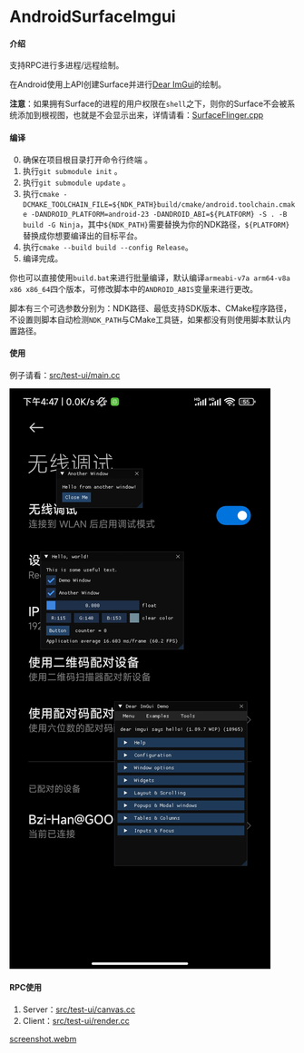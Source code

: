 # AndroidSurfaceImgui

#### 介绍

支持RPC进行多进程/远程绘制。

在Android使用上API创建Surface并进行[Dear ImGui](https://github.com/ocornut/imgui.git)的绘制。

**注意**：如果拥有Surface的进程的用户权限在`shell`之下，则你的Surface不会被系统添加到根视图，也就是不会显示出来，详情请看：[SurfaceFlinger.cpp](https://cs.android.com/android/platform/superproject/main/+/main:frameworks/native/services/surfaceflinger/SurfaceFlinger.cpp;l=4769)

#### 编译

0. 确保在项目根目录打开命令行终端 。
1. 执行`git submodule init` 。
2. 执行`git submodule update` 。
3. 执行`cmake -DCMAKE_TOOLCHAIN_FILE=${NDK_PATH}build/cmake/android.toolchain.cmake -DANDROID_PLATFORM=android-23 -DANDROID_ABI=${PLATFORM} -S . -B build -G Ninja`，其中`${NDK_PATH}`需要替换为你的NDK路径，`${PLATFORM}`替换成你想要编译出的目标平台。
4. 执行`cmake --build build --config Release`。
5. 编译完成。

你也可以直接使用`build.bat`来进行批量编译，默认编译`armeabi-v7a arm64-v8a x86 x86_64`四个版本，可修改脚本中的`ANDROID_ABIS`变量来进行更改。

脚本有三个可选参数分别为：NDK路径、最低支持SDK版本、CMake程序路径，不设置则脚本自动检测`NDK_PATH`与CMake工具链，如果都没有则使用脚本默认内置路径。

#### 使用

例子请看：[src/test-ui/main.cc](https://github.com/Bzi-Han/AndroidSurfaceImgui/blob/main/src/test-ui/main.cc)

![screenshot.jpg](https://github.com/Bzi-Han/AndroidSurfaceImgui/blob/main/screenshot.jpg)

#### RPC使用

1. Server：[src/test-ui/canvas.cc](https://github.com/Bzi-Han/AndroidSurfaceImgui/blob/main/src/test-ui/canvas.cc)
2. Client：[src/test-ui/render.cc](https://github.com/Bzi-Han/AndroidSurfaceImgui/blob/main/src/test-ui/render.cc)

[screenshot.webm](https://github.com/Bzi-Han/AndroidSurfaceImgui/assets/75075077/7b6f7adc-2b68-44d1-bf7a-53bcf0a151a3)
